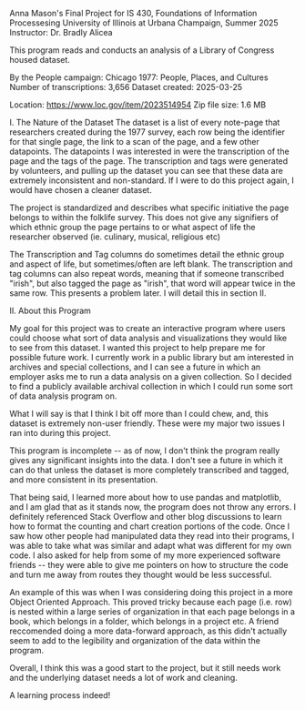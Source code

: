 Anna Mason's Final Project for IS 430, Foundations of Information Processesing
University of Illinois at Urbana Champaign, Summer 2025
Instructor: Dr. Bradly Alicea

This program reads and conducts an analysis of a Library of Congress housed dataset. 

By the People campaign: Chicago 1977: People, Places, and Cultures
Number of transcriptions: 3,656
Dataset created: 2025-03-25

Location: https://www.loc.gov/item/2023514954
Zip file size: 1.6 MB

I. The Nature of the Dataset
The dataset is a list of every note-page that researchers created during the 1977 survey, each row being the identifier for that single page, the link to a scan of the page, and a few other datapoints.
The datapoints I was interested in were the transcription of the page and the tags of the page. The transcription and tags were generated by volunteers, and pulling up the dataset
you can see that these data are extremely inconsistent and non-standard. If I were to do this project again, I would have chosen a cleaner dataset. 

The project is standardized and describes what specific initiative the page belongs to within the folklife survey. 
This does not give any signifiers of which ethnic group the page pertains to or what aspect of life the researcher observed (ie. culinary, musical, religious etc)

The Transcription and Tag columns do sometimes detail the ethnic group and aspect of life, but sometimes/often are left blank.
The transcription and tag columns can also repeat words, meaning that if someone transcribed "irish", but also tagged the page as "irish", that word will appear twice in the same row.
This presents a problem later. I will detail this in section II. 

II. About this Program

My goal for this project was to create an interactive program where users could choose what sort of data analysis and visualizations they would like to see from this dataset.
I wanted this project to help prepare me for possible future work. I currently work in a public library but am interested in archives and special collections, and I can see a future in which an employer asks me to run a data analysis on a given collection. 
So I decided to find a publicly available archival collection in which I could run some sort of data analysis program on. 

What I will say is that I think I bit off more than I could chew, and, this dataset is extremely non-user friendly. These were my major two issues I ran into during this project.

This program is incomplete -- as of now, I don't think the program really gives any significant insights into the data. 
I don't see a future in which it can do that unless the dataset is more completely transcribed and tagged, and more consistent in its presentation. 

That being said, I learned more about how to use pandas and matplotlib, and I am glad that as it stands now, the program does not throw any errors.
I definitely referenced Stack Overflow and other blog discussions to learn how to format the counting and chart creation portions of the code. Once I saw how other people had manipulated data they 
read into their programs, I was able to take what was similar and adapt what was different for my own code. I also asked for help from some of my more experienced software friends -- they were able to 
give me pointers on how to structure the code and turn me away from routes they thought would be less successful. 

An example of this was when I was considering doing this project in a more Object Oriented Approach. This proved tricky because each page (i.e. row) is nested within a large series of organization
in that each page belongs in a book, which belongs in a folder, which belongs in a project etc. A friend reccomended doing a more data-forward approach, as this didn't actually seem to add to the legibility and 
organization of the data within the program. 

Overall, I think this was a good start to the project, but it still needs work and the underlying dataset needs a lot of work and cleaning. 

A learning process indeed!
